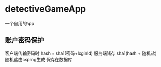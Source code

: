 # detectiveGameApp
一个自用的app

## 账户密码保护
客户端传输密码时 hash = sha1(密码+loginId) 
服务端储存 sha1(hash + 随机盐)
随机盐由csprng生成 保存在数据库